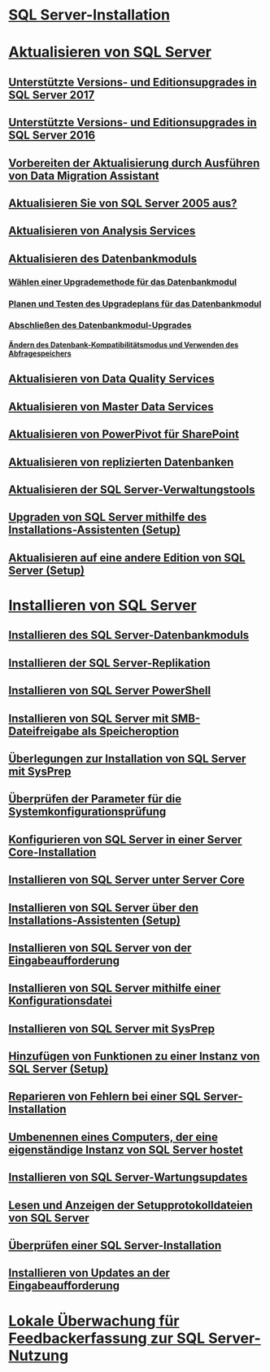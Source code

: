 # [SQL Server-Installation](installation-for-sql-server.md)  
# [Aktualisieren von SQL Server](upgrade-sql-server.md)  
## [Unterstützte Versions- und Editionsupgrades in SQL Server 2017](supported-version-and-edition-upgrades-2017.md)  
## [Unterstützte Versions- und Editionsupgrades in SQL Server 2016](supported-version-and-edition-upgrades.md)  
## [Vorbereiten der Aktualisierung durch Ausführen von Data Migration Assistant](prepare-for-upgrade-by-running-data-migration-assistant.md)  
## [Aktualisieren Sie von SQL Server 2005 aus?](are-you-upgrading-from-sql-server-2005.md)  
## [Aktualisieren von Analysis Services](upgrade-analysis-services.md)  
## [Aktualisieren des Datenbankmoduls](upgrade-database-engine.md)  
### [Wählen einer Upgrademethode für das Datenbankmodul](choose-a-database-engine-upgrade-method.md)  
### [Planen und Testen des Upgradeplans für das Datenbankmodul](plan-and-test-the-database-engine-upgrade-plan.md)  
### [Abschließen des Datenbankmodul-Upgrades](complete-the-database-engine-upgrade.md)  
#### [Ändern des Datenbank-Kompatibilitätsmodus und Verwenden des Abfragespeichers](change-the-database-compatibility-mode-and-use-the-query-store.md)  
## [Aktualisieren von Data Quality Services](upgrade-data-quality-services.md)  
## [Aktualisieren von Master Data Services](upgrade-master-data-services.md)  
## [Aktualisieren von PowerPivot für SharePoint](upgrade-power-pivot-for-sharepoint.md)  
## [Aktualisieren von replizierten Datenbanken](upgrade-replicated-databases.md)  
## [Aktualisieren der SQL Server-Verwaltungstools](upgrade-sql-server-management-tools.md)  
## [Upgraden von SQL Server mithilfe des Installations-Assistenten (Setup)](upgrade-sql-server-using-the-installation-wizard-setup.md)  
## [Aktualisieren auf eine andere Edition von SQL Server (Setup)](upgrade-to-a-different-edition-of-sql-server-setup.md)  
# [Installieren von SQL Server](install-sql-server.md)  
## [Installieren des SQL Server-Datenbankmoduls](install-sql-server-database-engine.md)  
## [Installieren der SQL Server-Replikation](install-sql-server-replication.md)  
## [Installieren von SQL Server PowerShell](install-sql-server-powershell.md)  
## [Installieren von SQL Server mit SMB-Dateifreigabe als Speicheroption](install-sql-server-with-smb-fileshare-as-a-storage-option.md)  
## [Überlegungen zur Installation von SQL Server mit SysPrep](considerations-for-installing-sql-server-using-sysprep.md)  
## [Überprüfen der Parameter für die Systemkonfigurationsprüfung](check-parameters-for-the-system-configuration-checker.md)  
## [Konfigurieren von SQL Server in einer Server Core-Installation](configure-sql-server-on-a-server-core-installation.md)  
## [Installieren von SQL Server unter Server Core](install-sql-server-on-server-core.md)  
## [Installieren von SQL Server über den Installations-Assistenten (Setup)](install-sql-server-from-the-installation-wizard-setup.md)  
## [Installieren von SQL Server von der Eingabeaufforderung](install-sql-server-2016-from-the-command-prompt.md)  
## [Installieren von SQL Server mithilfe einer Konfigurationsdatei](install-sql-server-2016-using-a-configuration-file.md)  
## [Installieren von SQL Server mit SysPrep](install-sql-server-using-sysprep.md)  
## [Hinzufügen von Funktionen zu einer Instanz von SQL Server (Setup)](add-features-to-an-instance-of-sql-server-2016-setup.md)  
## [Reparieren von Fehlern bei einer SQL Server-Installation](repair-a-failed-sql-server-installation.md)  
## [Umbenennen eines Computers, der eine eigenständige Instanz von SQL Server hostet](rename-a-computer-that-hosts-a-stand-alone-instance-of-sql-server.md)  
## [Installieren von SQL Server-Wartungsupdates](install-sql-server-servicing-updates.md)  
## [Lesen und Anzeigen der Setupprotokolldateien von SQL Server](view-and-read-sql-server-setup-log-files.md)  
## [Überprüfen einer SQL Server-Installation](validate-a-sql-server-installation.md)  
## [Installieren von Updates an der Eingabeaufforderung](installing-updates-from-the-command-prompt.md)  
# [Lokale Überwachung für Feedbackerfassung zur SQL Server-Nutzung](local-audit-for-sql-server-usage-feedback-collection.md)  
